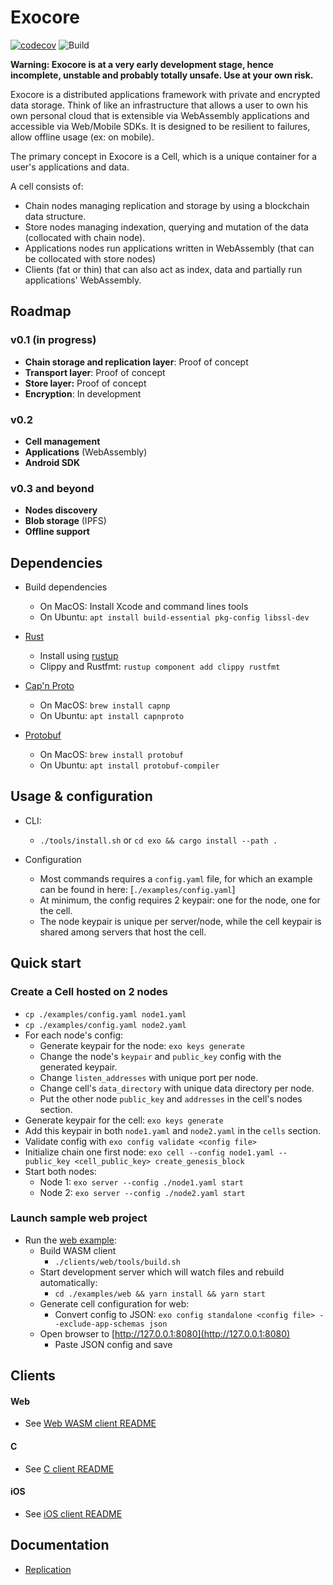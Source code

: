 # Exocore
[![codecov](https://codecov.io/gh/appaquet/exocore/branch/master/graph/badge.svg?token=OKZAHfPlaP)](https://codecov.io/gh/appaquet/exocore)
![Build](https://github.com/appaquet/exocore/workflows/Push%20tester/badge.svg)

**Warning: Exocore is at a very early development stage, hence incomplete, unstable and probably totally unsafe. Use at your own risk.**

Exocore is a distributed applications framework with private and encrypted data storage. Think of like an infrastructure that allows
a user to own his own personal cloud that is extensible via WebAssembly applications and accessible via Web/Mobile SDKs. It is designed 
to be resilient to failures, allow offline usage (ex: on mobile). 

The primary concept in Exocore is a Cell, which is a unique container for a user's applications and data.

A cell consists of:
* Chain nodes managing replication and storage by using a blockchain data structure.
* Store nodes managing indexation, querying and mutation of the data (collocated with chain node).
* Applications nodes run applications written in WebAssembly (that can be collocated with store nodes)
* Clients (fat or thin) that can also act as index, data and partially run applications' WebAssembly.

## Roadmap
### v0.1 (in progress)
* **Chain storage and replication layer**: Proof of concept
* **Transport layer**: Proof of concept
* **Store layer:** Proof of concept
* **Encryption**: In development

### v0.2
* **Cell management**
* **Applications**  (WebAssembly)
* **Android SDK**

### v0.3 and beyond
* **Nodes discovery**
* **Blob storage**  (IPFS)
* **Offline support**


## Dependencies
* Build dependencies
    * On MacOS: Install Xcode and command lines tools
    * On Ubuntu: `apt install build-essential pkg-config libssl-dev`
    
* [Rust](https://www.rust-lang.org/learn/get-started)
  * Install using [rustup](https://www.rust-lang.org/learn/get-started)
  * Clippy and Rustfmt: `rustup component add clippy rustfmt`
  
* [Cap'n Proto](https://capnproto.org/install.html)
    * On MacOS: `brew install capnp` 
    * On Ubuntu: `apt install capnproto` 

* [Protobuf](https://developers.google.com/protocol-buffers/)
    * On MacOS: `brew install protobuf` 
    * On Ubuntu: `apt install protobuf-compiler` 
    

## Usage & configuration
* CLI:
  * `./tools/install.sh` or `cd exo && cargo install --path .`

* Configuration
    * Most commands requires a `config.yaml` file, for which an example can be found in here: [`./examples/config.yaml`]
    * At minimum, the config requires 2 keypair: one for the node, one for the cell.
    * The node keypair is unique per server/node, while the cell keypair is shared among servers that host the cell.
    
## Quick start

### Create a Cell hosted on 2 nodes
* `cp ./examples/config.yaml node1.yaml`
* `cp ./examples/config.yaml node2.yaml`
* For each node's config:
    * Generate keypair for the node: `exo keys generate`
    * Change the node's `keypair` and `public_key` config with the generated keypair.
    * Change `listen_addresses` with unique port per node.
    * Change cell's `data_directory` with unique data directory per node. 
    * Put the other node `public_key` and `addresses` in the cell's nodes section.
* Generate keypair for the cell: `exo keys generate` 
* Add this keypair in both `node1.yaml` and `node2.yaml` in the `cells` section.
* Validate config with `exo config validate <config file>`
* Initialize chain one first node: `exo cell --config node1.yaml --public_key <cell_public_key> create_genesis_block`
* Start both nodes:
    * Node 1: `exo server --config ./node1.yaml start`
    * Node 2: `exo server --config ./node2.yaml start`

### Launch sample web project
* Run the [web example](./examples/web):
  * Build WASM client
    * `./clients/web/tools/build.sh`
  * Start development server which will watch files and rebuild automatically:
    * `cd ./examples/web && yarn install && yarn start`
  * Generate cell configuration for web:
    * Convert config to JSON: `exo config standalone <config file> --exclude-app-schemas json`
  * Open browser to [http://127.0.0.1:8080](http://127.0.0.1:8080)
    * Paste JSON config and save

## Clients
#### Web
* See [Web WASM client README](./clients/web/README.md)

#### C
* See [C client README](./clients/c/README.md)

#### iOS
* See [iOS client README](./clients/ios/README.md)
  
## Documentation
* [Replication](chain/replication.md)
